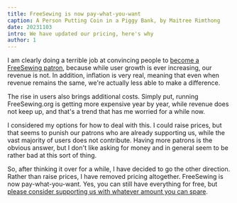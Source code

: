 ```yaml
---
title: FreeSewing is now pay-what-you-want
caption: A Person Putting Coin in a Piggy Bank, by Maitree Rimthong
date: 20231103
intro: We have updated our pricing, here's why
author: 1
---
```


I am clearly doing a terrible job at convincing people to [become a FreeSewing patron](/patrons/join), because while user growth is ever increasing, our revenue is not. In addition, inflation is very real, meaning that even when revenue remains the same, we're actually less able to make a difference.

The rise in users also brings additional costs. Simply put, running FreeSewing.org is getting more expensive year by year, while revenue does not keep up, and that's a trend that has me worried for a while now.

I considered my options for how to deal with this. I could raise prices, but that seems to punish our patrons who are already supporting us, while the vast majority of users does not contribute.
Having more patrons is the obvious answer, but I don't like asking for money and in general seem to be rather bad at this sort of thing.

So, after thinking it over for a while, I have decided to go the other direction. Rather than raise prices, I have removed pricing altogether. FreeSewing is now pay-what-you-want. Yes, you can still have everything for free, but [please consider supporting us with whatever amount you can spare](/patrons/join).
